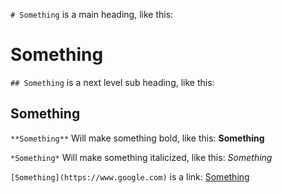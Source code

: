 
`# Something` is a main heading, like this:  

<div class="pb-3"></div>

# Something 

<div class="pb-3"></div>

`## Something` is a next level sub heading, like this:  

<div class="pb-3"></div>

## Something 

<div class="pb-3"></div>

`**Something**` Will make something bold, like this: **Something** 

<div class="pb-3"></div>

`*Something*` Will make something italicized, like this: *Something* 

<div class="pb-3"></div>

`[Something](https://www.google.com)` is a link: <a class="cyanLink" href="https://www.google.com">Something</a>

<div class="pb-3"></div>
